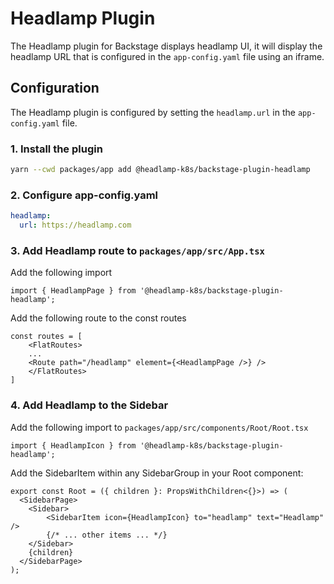 # Headlamp Plugin

The Headlamp plugin for Backstage displays headlamp UI, it will display the headlamp URL that is configured in the `app-config.yaml` file using an iframe.


## Configuration

The Headlamp plugin is configured by setting the `headlamp.url` in the `app-config.yaml` file.

### 1. Install the plugin
```bash
yarn --cwd packages/app add @headlamp-k8s/backstage-plugin-headlamp
```

### 2. Configure app-config.yaml
```yaml
headlamp:
  url: https://headlamp.com
```

### 3. Add Headlamp route to `packages/app/src/App.tsx`

Add the following import
```tsx
import { HeadlampPage } from '@headlamp-k8s/backstage-plugin-headlamp';
```

Add the following route to the const routes
```tsx
const routes = [
    <FlatRoutes>
    ...
    <Route path="/headlamp" element={<HeadlampPage />} />
    </FlatRoutes>
]
```

### 4. Add Headlamp to the Sidebar

Add the following import to `packages/app/src/components/Root/Root.tsx`

```tsx
import { HeadlampIcon } from '@headlamp-k8s/backstage-plugin-headlamp';  
```

Add the SidebarItem within any SidebarGroup in your Root component:

```tsx
export const Root = ({ children }: PropsWithChildren<{}>) => (
  <SidebarPage>
    <Sidebar>
        <SidebarItem icon={HeadlampIcon} to="headlamp" text="Headlamp" />
        {/* ... other items ... */}
    </Sidebar>
    {children}
  </SidebarPage>
);
```
